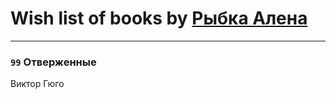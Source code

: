 # Wish list of books by [Рыбка Алена](https://plus.google.com/u/0/115555086213988665739/)
---

### `99` Отверженные
Виктор Гюго

